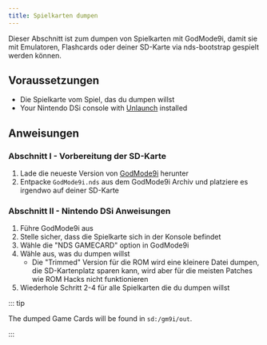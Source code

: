 ```yaml
---
title: Spielkarten dumpen
---
```


Dieser Abschnitt ist zum dumpen von Spielkarten mit GodMode9i, damit sie mit Emulatoren, Flashcards oder deiner SD-Karte via nds-bootstrap gespielt werden können.

## Voraussetzungen
- Die Spielkarte vom Spiel, das du dumpen willst
- Your Nintendo DSi console with [Unlaunch](installing-unlaunch.html) installed

## Anweisungen
### Abschnitt I - Vorbereitung der SD-Karte

1. Lade die neueste Version von [GodMode9i](https://github.com/DS-Homebrew/GodMode9i/releases) herunter
1. Entpacke `GodMode9i.nds` aus dem GodMode9i Archiv und platziere es irgendwo auf deiner SD-Karte

### Abschnitt II - Nintendo DSi Anweisungen
1. Führe GodMode9i aus
1. Stelle sicher, dass die Spielkarte sich in der Konsole befindet
1. Wähle die "NDS GAMECARD" option in GodMode9i
1. Wähle aus, was du dumpen willst
    - Die "Trimmed" Version für die ROM wird eine kleinere Datei dumpen, die SD-Kartenplatz sparen kann, wird aber für die meisten Patches wie ROM Hacks nicht funktionieren
1. Wiederhole Schritt 2-4 für alle Spielkarten die du dumpen willst

::: tip

The dumped Game Cards will be found in `sd:/gm9i/out`.

:::
